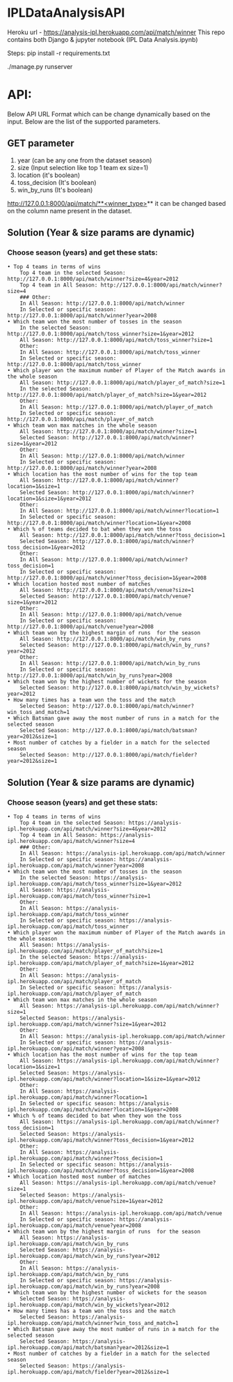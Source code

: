 # IPLDataAnalysisAPI
Heroku url - https://analysis-ipl.herokuapp.com/api/match/winner
This repo contains both Django & jupyter notebook (IPL Data Analysis.ipynb)

Steps:
pip install -r requirements.txt

./manage.py runserver 

# API:

Below API URL Format which can be change dynamically based on the input.
Below are the list of the supported parameters.

## GET parameter
1. year (can be any one from the dataset season)
2. size (Input selection like top 1 team ex size=1)
3. location (it's boolean)
4. toss_decision (It's boolean)
5. win_by_runs (It's boolean)


http://127.0.0.1:8000/api/match/**<winner_type>** it can be changed based on the column name present in the dataset.

## Solution (Year & size params are dynamic)

### Choose season (years) and get these stats:
    • Top 4 teams in terms of wins
        Top 4 team in the selected Season: http://127.0.0.1:8000/api/match/winner?size=4&year=2012
        Top 4 team in All Season: http://127.0.0.1:8000/api/match/winner?size=4
        ### Other:
        In All Season: http://127.0.0.1:8000/api/match/winner
        In Selected or specific season: http://127.0.0.1:8000/api/match/winner?year=2008
    • Which team won the most number of tosses in the season
        In the selected Season: http://127.0.0.1:8000/api/match/toss_winner?size=1&year=2012
        All Season: http://127.0.0.1:8000/api/match/toss_winner?size=1
        Other:
        In All Season: http://127.0.0.1:8000/api/match/toss_winner
        In Selected or specific season: http://127.0.0.1:8000/api/match/toss_winner
    • Which player won the maximum number of Player of the Match awards in the whole season
        All Season: http://127.0.0.1:8000/api/match/player_of_match?size=1
        In the selected Season: http://127.0.0.1:8000/api/match/player_of_match?size=1&year=2012
        Other:
        In All Season: http://127.0.0.1:8000/api/match/player_of_match
        In Selected or specific season: http://127.0.0.1:8000/api/match/player_of_match
    • Which team won max matches in the whole season
        All Season: http://127.0.0.1:8000/api/match/winner?size=1
        Selected Season: http://127.0.0.1:8000/api/match/winner?size=1&year=2012
        Other:
        In All Season: http://127.0.0.1:8000/api/match/winner
        In Selected or specific season: http://127.0.0.1:8000/api/match/winner?year=2008
    • Which location has the most number of wins for the top team
        All Season: http://127.0.0.1:8000/api/match/winner?location=1&size=1
        Selected Season: http://127.0.0.1:8000/api/match/winner?location=1&size=1&year=2012
        Other:
        In All Season: http://127.0.0.1:8000/api/match/winner?location=1
        In Selected or specific season: http://127.0.0.1:8000/api/match/winner?location=1&year=2008
    • Which % of teams decided to bat when they won the toss
        All Season: http://127.0.0.1:8000/api/match/winner?toss_decision=1
        Selected Season: http://127.0.0.1:8000/api/match/winner?toss_decision=1&year=2012
        Other:
        In All Season: http://127.0.0.1:8000/api/match/winner?toss_decision=1
        In Selected or specific season: http://127.0.0.1:8000/api/match/winner?toss_decision=1&year=2008
    • Which location hosted most number of matches 
        All Season: http://127.0.0.1:8000/api/match/venue?size=1
        Selected Season: http://127.0.0.1:8000/api/match/venue?size=1&year=2012
        Other:
        In All Season: http://127.0.0.1:8000/api/match/venue
        In Selected or specific season: http://127.0.0.1:8000/api/match/venue?year=2008
    • Which team won by the highest margin of runs  for the season
        All Season: http://127.0.0.1:8000/api/match/win_by_runs
        Selected Season: http://127.0.0.1:8000/api/match/win_by_runs?year=2012
        Other:
        In All Season: http://127.0.0.1:8000/api/match/win_by_runs
        In Selected or specific season: http://127.0.0.1:8000/api/match/win_by_runs?year=2008
    • Which team won by the highest number of wickets for the season
        Selected Season: http://127.0.0.1:8000/api/match/win_by_wickets?year=2012
    • How many times has a team won the toss and the match
        Selected Season: http://127.0.0.1:8000/api/match/winner?win_toss_and_match=1
    • Which Batsman gave away the most number of runs in a match for the selected season
        Selected Season: http://127.0.0.1:8000/api/match/batsman?year=2012&size=1
    • Most number of catches by a fielder in a match for the selected season
        Selected Season: http://127.0.0.1:8000/api/match/fielder?year=2012&size=1    
        
## Solution (Year & size params are dynamic)

### Choose season (years) and get these stats:
    • Top 4 teams in terms of wins
        Top 4 team in the selected Season: https://analysis-ipl.herokuapp.com/api/match/winner?size=4&year=2012
        Top 4 team in All Season: https://analysis-ipl.herokuapp.com/api/match/winner?size=4
        ### Other:
        In All Season: https://analysis-ipl.herokuapp.com/api/match/winner
        In Selected or specific season: https://analysis-ipl.herokuapp.com/api/match/winner?year=2008
    • Which team won the most number of tosses in the season
        In the selected Season: https://analysis-ipl.herokuapp.com/api/match/toss_winner?size=1&year=2012
        All Season: https://analysis-ipl.herokuapp.com/api/match/toss_winner?size=1
        Other:
        In All Season: https://analysis-ipl.herokuapp.com/api/match/toss_winner
        In Selected or specific season: https://analysis-ipl.herokuapp.com/api/match/toss_winner
    • Which player won the maximum number of Player of the Match awards in the whole season
        All Season: https://analysis-ipl.herokuapp.com/api/match/player_of_match?size=1
        In the selected Season: https://analysis-ipl.herokuapp.com/api/match/player_of_match?size=1&year=2012
        Other:
        In All Season: https://analysis-ipl.herokuapp.com/api/match/player_of_match
        In Selected or specific season: https://analysis-ipl.herokuapp.com/api/match/player_of_match
    • Which team won max matches in the whole season
        All Season: https://analysis-ipl.herokuapp.com/api/match/winner?size=1
        Selected Season: https://analysis-ipl.herokuapp.com/api/match/winner?size=1&year=2012
        Other:
        In All Season: https://analysis-ipl.herokuapp.com/api/match/winner
        In Selected or specific season: https://analysis-ipl.herokuapp.com/api/match/winner?year=2008
    • Which location has the most number of wins for the top team
        All Season: https://analysis-ipl.herokuapp.com/api/match/winner?location=1&size=1
        Selected Season: https://analysis-ipl.herokuapp.com/api/match/winner?location=1&size=1&year=2012
        Other:
        In All Season: https://analysis-ipl.herokuapp.com/api/match/winner?location=1
        In Selected or specific season: https://analysis-ipl.herokuapp.com/api/match/winner?location=1&year=2008
    • Which % of teams decided to bat when they won the toss
        All Season: https://analysis-ipl.herokuapp.com/api/match/winner?toss_decision=1
        Selected Season: https://analysis-ipl.herokuapp.com/api/match/winner?toss_decision=1&year=2012
        Other:
        In All Season: https://analysis-ipl.herokuapp.com/api/match/winner?toss_decision=1
        In Selected or specific season: https://analysis-ipl.herokuapp.com/api/match/winner?toss_decision=1&year=2008
    • Which location hosted most number of matches 
        All Season: https://analysis-ipl.herokuapp.com/api/match/venue?size=1
        Selected Season: https://analysis-ipl.herokuapp.com/api/match/venue?size=1&year=2012
        Other:
        In All Season: https://analysis-ipl.herokuapp.com/api/match/venue
        In Selected or specific season: https://analysis-ipl.herokuapp.com/api/match/venue?year=2008
    • Which team won by the highest margin of runs  for the season
        All Season: https://analysis-ipl.herokuapp.com/api/match/win_by_runs
        Selected Season: https://analysis-ipl.herokuapp.com/api/match/win_by_runs?year=2012
        Other:
        In All Season: https://analysis-ipl.herokuapp.com/api/match/win_by_runs
        In Selected or specific season: https://analysis-ipl.herokuapp.com/api/match/win_by_runs?year=2008
    • Which team won by the highest number of wickets for the season
        Selected Season: https://analysis-ipl.herokuapp.com/api/match/win_by_wickets?year=2012
    • How many times has a team won the toss and the match
        Selected Season: https://analysis-ipl.herokuapp.com/api/match/winner?win_toss_and_match=1
    • Which Batsman gave away the most number of runs in a match for the selected season
        Selected Season: https://analysis-ipl.herokuapp.com/api/match/batsman?year=2012&size=1
    • Most number of catches by a fielder in a match for the selected season
        Selected Season: https://analysis-ipl.herokuapp.com/api/match/fielder?year=2012&size=1 
